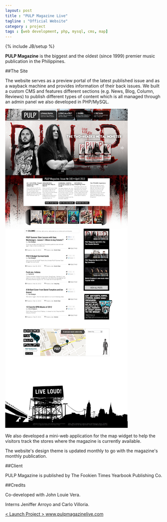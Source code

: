 ```yaml
---
layout: post
title : "PULP Magazine Live"
tagline : "Official Website"
category : project
tags : [web development, php, mysql, cms, map]
---
```

{% include JB/setup %}

**PULP Magazine** is the biggest and the oldest (since 1999) premier music publication in the Philippines. 

##The Site

The website serves as a preview portal of the latest published issue and as a wayback machine and provides information of their back issues. We built a custom CMS and features different sections (e.g. News, Blog, Column, Reviews) to publish different types of content which is all managed through an admin panel we also developed in PHP/MySQL.

![PULP Magazine Live](/assets/images/projects/2012/pulp-magazine-live.jpg)

We also developed a mini-web application for the map widget to help the visitors track the stores where the magazine is currently available. 

The website's design theme is updated monthly to go with the magazine's monthly publication. 

##Client

PULP Magazine is published by The Fookien Times Yearbook Publishing Co.

##Credits

Co-developed with John Louie Vera.

Interns Jeniffer Arroyo and Carlo Villoria.

<div class="launch-website">
<a href="http://www.pulpmagazinelive.com" target="_blank">
&lt; Launch Project &gt; 
<span>www.pulpmagazinelive.com</span>
</a>
</div>

<br />
<br />
